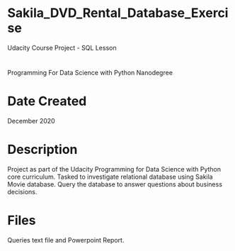 # Sakila_DVD_Rental_Database_Exercise
Udacity Course Project - SQL Lesson
# 
Programming For Data Science with Python Nanodegree

# Date Created
December 2020

# Description
Project as part of the Udacity Programming for Data Science with Python core curriculum.
Tasked to investigate relational database using Sakila Movie database. Query the database to answer questions about business decisions.

# Files

Queries text file and Powerpoint Report.
